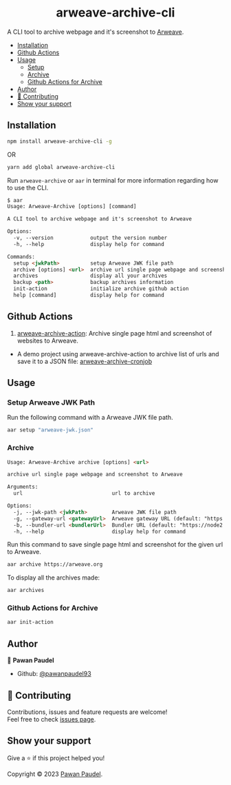 <h1 align="center">arweave-archive-cli</h1>

A CLI tool to archive webpage and it's screenshot to [Arweave](https://arweave.org/).

- [Installation](#installation)
- [Github Actions](#github-actions)
- [Usage](#usage)
  - [Setup](#setup-arweave-jwk-path)
  - [Archive](#archive)
  - [Github Actions for Archive](#github-actions-for-archive)
- [Author](#author)
- [🤝 Contributing](#-contributing)
- [Show your support](#show-your-support)

## Installation

```sh
npm install arweave-archive-cli -g
```

OR

```sh
yarn add global arweave-archive-cli
```

Run `arweave-archive` or `aar` in terminal for more information regarding how to use the CLI.

```html
$ aar
Usage: Arweave-Archive [options] [command]

A CLI tool to archive webpage and it's screenshot to Arweave

Options:
  -v, --version            output the version number
  -h, --help               display help for command

Commands:
  setup <jwkPath>          setup Arweave JWK file path
  archive [options] <url>  archive url single page webpage and screenshot to Arweave
  archives                 display all your archives
  backup <path>            backup archives information
  init-action              initialize archive github action
  help [command]           display help for command
```

## Github Actions

1. [arweave-archive-action](https://github.com/pawanpaudel93/arweave-archive-action): Archive single page html and screenshot of websites to Arweave.

- A demo project using arweave-archive-action to archive list of urls and save it to a JSON file: [arweave-archive-cronjob](https://github.com/pawanpaudel93/arweave-archive-cronjob)

## Usage

### Setup Arweave JWK Path

Run the following command with a Arweave JWK file path.

```sh
aar setup "arweave-jwk.json"
```

### Archive

```html
Usage: Arweave-Archive archive [options] <url>

archive url single page webpage and screenshot to Arweave

Arguments:
  url                             url to archive

Options:
  -j, --jwk-path <jwkPath>        Arweave JWK file path
  -g, --gateway-url <gatewayUrl>  Arweave gateway URL (default: "https://arweave.net")
  -b, --bundler-url <bundlerUrl>  Bundler URL (default: "https://node2.bundlr.network")
  -h, --help                      display help for command
```

Run this command to save single page html and screenshot for the given url to Arweave.

```sh
aar archive https://arweave.org
```

To display all the archives made:

```sh
aar archives
```

### Github Actions for Archive

```sh
aar init-action
```

## Author

👤 **Pawan Paudel**

- Github: [@pawanpaudel93](https://github.com/pawanpaudel93)

## 🤝 Contributing

Contributions, issues and feature requests are welcome!<br />Feel free to check [issues page](https://github.com/pawanpaudel93/arweave-archive-cli/issues).

## Show your support

Give a ⭐️ if this project helped you!

Copyright © 2023 [Pawan Paudel](https://github.com/pawanpaudel93).<br />
